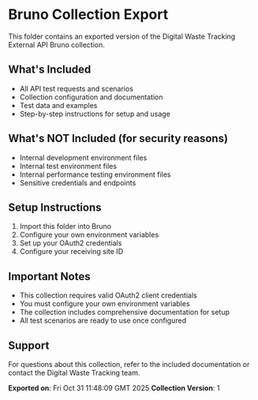# Bruno Collection Export

This folder contains an exported version of the Digital Waste Tracking External API Bruno collection.

## What's Included
- All API test requests and scenarios
- Collection configuration and documentation
- Test data and examples
- Step-by-step instructions for setup and usage

## What's NOT Included (for security reasons)
- Internal development environment files
- Internal test environment files  
- Internal performance testing environment files
- Sensitive credentials and endpoints

## Setup Instructions
1. Import this folder into Bruno
2. Configure your own environment variables
3. Set up your OAuth2 credentials
4. Configure your receiving site ID

## Important Notes
- This collection requires valid OAuth2 client credentials
- You must configure your own environment variables
- The collection includes comprehensive documentation for setup
- All test scenarios are ready to use once configured

## Support
For questions about this collection, refer to the included documentation or contact the Digital Waste Tracking team.

**Exported on**: Fri Oct 31 11:48:09 GMT 2025
**Collection Version**: 1

